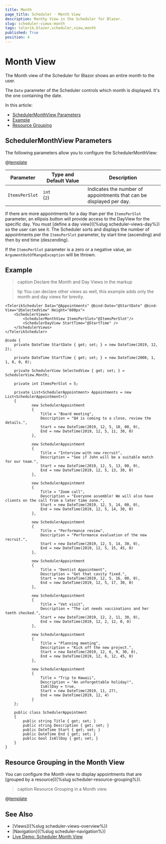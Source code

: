 ```yaml
---
title: Month
page_title: Scheduler - Month View
description: Monthy View in the Scheduler for Blazor.
slug: scheduler-views-month
tags: telerik,blazor,scheduler,view,month
published: True
position: 4
---
```


# Month View

The Month view of the Scheduler for Blazor shows an entire month to the user.

The `Date` parameter of the Scheduler controls which month is displayed. It's the one containing the date.


In this article:

* [SchedulerMonthView Parameters](#schedulermonthview-parameters)
* [Example](#example)
* [Resource Grouping](#resource-grouping-in-the-month-view)

## SchedulerMonthView Parameters

The following parameters allow you to configure the SchedulerMonthView:

@[template](/_contentTemplates/common/parameters-table-styles.md#table-layout)

| Parameter | Type and Default&nbsp;Value | Description |
| --- | --- | --- |
| `ItemsPerSlot` | `int` <br /> (`2`) | Indicates the number of appointments that can be displayed per day. |


If there are more appointments for a day than per the `ItemsPerSlot` parameter, an ellipsis button will provide access to the DayView for the specific day. You must [define a day view]({%slug scheduler-views-day%}) so the user can see it. The Scheduler sorts and displays the number of appointments per the `ItemsPerSlot` parameter, by start time (ascending) and then by end time (descending).

If the `ItemsPerSlot` parameter is a zero or a negative value, an `ArgumentOutOfRangeException` will be thrown.

## Example

>caption Declare the Month and Day Views in the markup

>tip You can declare other views as well, this example adds only the month and day views for brevity.

````CSHTML
<TelerikScheduler Data="@Appointments" @bind-Date="@StartDate" @bind-View="@SelectedView" Height="600px">
    <SchedulerViews>
        <SchedulerMonthView ItemsPerSlot="@ItemsPerSlot"/>
        <SchedulerDayView StartTime="@StartTime" />
    </SchedulerViews>
</TelerikScheduler>

@code {
    private DateTime StartDate { get; set; } = new DateTime(2019, 12, 2);

    private DateTime StartTime { get; set; } = new DateTime(2000, 1, 1, 8, 0, 0);

    private SchedulerView SelectedView { get; set; } = SchedulerView.Month;

    private int ItemsPerSlot = 5;

    private List<SchedulerAppointment> Appointments = new List<SchedulerAppointment>()
    {
            new SchedulerAppointment
            {
                Title = "Board meeting",
                Description = "Q4 is coming to a close, review the details.",
                Start = new DateTime(2019, 12, 5, 10, 00, 0),
                End = new DateTime(2019, 12, 5, 11, 30, 0)
            },

            new SchedulerAppointment
            {
                Title = "Interview with new recruit",
                Description = "See if John will be a suitable match for our team.",
                Start = new DateTime(2019, 12, 5, 13, 00, 0),
                End = new DateTime(2019, 12, 5, 13, 30, 0)
            },

            new SchedulerAppointment
            {
                Title = "Zoom call",
                Description = "Everyone assemble! We will also have clients on the call from a later time zone.",
                Start = new DateTime(2019, 12, 5, 14, 00, 0),
                End = new DateTime(2019, 12, 5, 14, 30, 0)
            },

            new SchedulerAppointment
            {
                Title = "Performance review",
                Description = "Performance evaluation of the new recruit.",
                Start = new DateTime(2019, 12, 5, 14, 30, 0),
                End = new DateTime(2019, 12, 5, 15, 45, 0)
            },

            new SchedulerAppointment
            {
                Title = "Dentist Appointment",
                Description = "Get that cavity fixed.",
                Start = new DateTime(2019, 12, 5, 16, 00, 0),
                End = new DateTime(2019, 12, 5, 17, 30, 0)
            },

            new SchedulerAppointment
            {
                Title = "Vet visit",
                Description = "The cat needs vaccinations and her teeth checked.",
                Start = new DateTime(2019, 12, 2, 11, 30, 0),
                End = new DateTime(2019, 12, 2, 12, 0, 0)
            },

            new SchedulerAppointment
            {
                Title = "Planning meeting",
                Description = "Kick off the new project.",
                Start = new DateTime(2019, 12, 6, 9, 30, 0),
                End = new DateTime(2019, 12, 6, 12, 45, 0)
            },

            new SchedulerAppointment
            {
                Title = "Trip to Hawaii",
                Description = "An unforgettable holiday!",
                IsAllDay = true,
                Start = new DateTime(2019, 11, 27),
                End = new DateTime(2019, 12, 4)
            }
    };

    public class SchedulerAppointment
    {
        public string Title { get; set; }
        public string Description { get; set; }
        public DateTime Start { get; set; }
        public DateTime End { get; set; }
        public bool IsAllDay { get; set; }
    }
}
````

## Resource Grouping in the Month View

You can configure the Month view to display appointments that are [grouped by a resource]({%slug scheduler-resource-grouping%}).

>caption Resource Grouping in a Month view.

@[template](/_contentTemplates/scheduler/views.md#resource-grouping-code-snippet-for-examples)

## See Also

* [Views]({%slug scheduler-views-overview%})
* [Navigation]({%slug scheduler-navigation%})
* [Live Demo: Scheduler Month View](https://demos.telerik.com/blazor-ui/scheduler/month-view)
